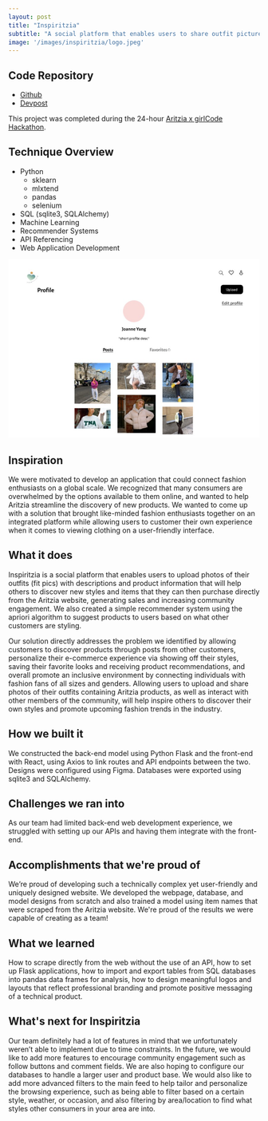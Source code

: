 ```yaml
---
layout: post
title: "Inspiritzia"
subtitle: "A social platform that enables users to share outfit pictures, supported by a recommender system to will help others discover new styles and items"
image: '/images/inspiritzia/logo.jpeg'
---
```

## Code Repository
- [Github](https://github.com/lzung/inspiritzia/tree/main)
- [Devpost](https://devpost.com/software/inspiritzia)

This project was completed during the 24-hour [Aritzia x girlCode Hackathon](https://www.ubcgirlcode.com/).

## Technique Overview
- Python
    - sklearn
    - mlxtend
    - pandas
    - selenium
- SQL (sqlite3, SQLAlchemy)
- Machine Learning
- Recommender Systems
- API Referencing
- Web Application Development

![Profile Page](/images/inspiritzia/profile_page.jpeg)
## Inspiration
We were motivated to develop an application that could connect fashion enthusiasts on a global scale. We recognized that many consumers are overwhelmed by the options available to them online, and wanted to help Aritzia streamline the discovery of new products. We wanted to come up with a solution that brought like-minded fashion enthusiasts together on an integrated platform while allowing users to customer their own experience when it comes to viewing clothing on a user-friendly interface.

## What it does
Inspiritzia is a social platform that enables users to upload photos of their outfits (fit pics) with descriptions and product information that will help others to discover new styles and items that they can then purchase directly from the Aritzia website, generating sales and increasing community engagement. We also created a simple recommender system using the apriori algorithm to suggest products to users based on what other customers are styling.  

Our solution directly addresses the problem we identified by allowing customers to discover products through posts from other customers, personalize their e-commerce experience via showing off their styles, saving their favorite looks and receiving product recommendations, and overall promote an inclusive environment by connecting individuals with fashion fans of all sizes and genders. Allowing users to upload and share photos of their outfits containing Aritzia products, as well as interact with other members of the community, will help inspire others to discover their own styles and promote upcoming fashion trends in the industry.

## How we built it
We constructed the back-end model using Python Flask and the front-end with React, using Axios to link routes and API endpoints between the two. Designs were configured using Figma. Databases were exported using sqlite3 and SQLAlchemy.

## Challenges we ran into
As our team had limited back-end web development experience, we struggled with setting up our APIs and having them integrate with the front-end.

## Accomplishments that we're proud of
We’re proud of developing such a technically complex yet user-friendly and uniquely designed website. We developed the webpage, database, and model designs from scratch and also trained a model using item names that were scraped from the Aritzia website. We're proud of the results we were capable of creating as a team!

## What we learned
How to scrape directly from the web without the use of an API, how to set up Flask applications, how to import and export tables from SQL databases into pandas data frames for analysis, how to design meaningful logos and layouts that reflect professional branding and promote positive messaging of a technical product.

## What's next for Inspiritzia
Our team definitely had a lot of features in mind that we unfortunately weren’t able to implement due to time constraints. In the future, we would like to add more features to encourage community engagement such as follow buttons and comment fields. We are also hoping to configure our databases to handle a larger user and product base. We would also like to add more advanced filters to the main feed to help tailor and personalize the browsing experience, such as being able to filter based on a certain style, weather, or occasion, and also filtering by area/location to find what styles other consumers in your area are into.